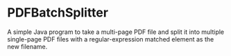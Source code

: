 # PDFBatchSplitter
A simple Java program to take a multi-page PDF file and split it into multiple single-page PDF files with a regular-expression matched element as the new filename.

